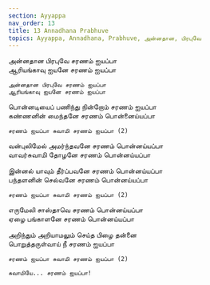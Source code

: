 ```yaml
---
section: Ayyappa
nav_order: 13
title: 13 Annadhana Prabhuve
topics: Ayyappa, Annadhana, Prabhuve, அன்னதான‌, பிரபுவே
---
```

அன்னதான‌ பிரபுவே சரணம் ஐயப்பா\
ஆரியங்காவு ஐயனே சரணம் ஐயப்பா

`அன்னதான‌ பிரபுவே சரணம் ஐயப்பா`\
`ஆரியங்காவு ஐயனே சரணம் ஐயப்பா`

பொன்னடியைப் பணிந்து நின்றோம் சரணம் ஐயப்பா\
கண்ணனின் மைந்தனே சரணம் பொன்னைய்யப்பா

`சரணம் ஐயப்பா சுவாமி சரணம் ஐயப்பா (2)`

வன்புலிமேல் அமர்ந்தவனே சரணம் பொன்னய்யப்பா\
வாவர்சுவாமி தோழனே சரணம் பொன்னய்யப்பா

இன்னல் யாவும் தீர்ப்பவனே சரணம் பொன்னய்யப்பா\
பந்தளனின் செல்வனே சரணம் பொன்னய்யப்பா

`சரணம் ஐயப்பா சுவாமி சரணம் ஐயப்பா (2)`

எருமேலி சாஸ்தாவெ சரணம் பொன்னய்யப்பா\
ஏழை பங்காள‌னே சரணம் பொன்னய்யப்பா

அறிந்தும் அறியாமலும் செய்த பிழை தன்னை\
பொறுத்தருள்வாய் நீ சரணம் ஐயப்பா

`சரணம் ஐயப்பா சுவாமி சரணம் ஐயப்பா (2)`

`சுவாமியே... சரணம் ஐயப்பா!`